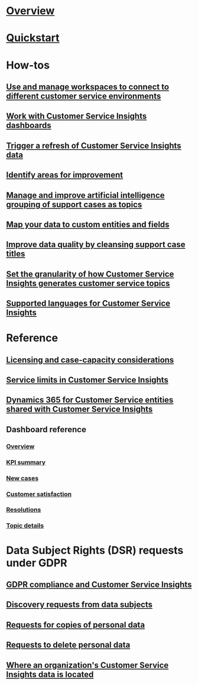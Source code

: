 # [Overview](overview.md)

# [Quickstart](quickstart.md)

# How-tos

## [Use and manage workspaces to connect to different customer service environments](use-workspaces.md)

## [Work with Customer Service Insights dashboards](use-dashboard-sample-data.md)

## [Trigger a refresh of Customer Service Insights data](trigger-refresh.md)

## [Identify areas for improvement](improve-system.md)

## [Manage and improve artificial intelligence grouping of support cases as topics](topics-page.md)

## [Map your data to custom entities and fields](map-data.md)

## [Improve data quality by cleansing support case titles](settings.md)

## [Set the granularity of how Customer Service Insights generates customer service topics](granularity.md)

## [Supported languages for Customer Service Insights](supported-languages.md)

# Reference

## [Licensing and case-capacity considerations](licensing-case-capacity.md)

## [Service limits in Customer Service Insights](service-limits.md)

## [Dynamics 365 for Customer Service entities shared with Customer Service Insights](customer-service-entities.md)

## Dashboard reference 

### [Overview](dashboard-overview.md)

### [KPI summary](dashboard-kpi-summary.md)

### [New cases](dashboard-incoming-cases.md)

### [Customer satisfaction](dashboard-CSAT.md)

### [Resolutions](dashboard-case-resolutions.md)

### [Topic details](dashboard-topic-details.md)

# Data Subject Rights (DSR) requests under GDPR

## [GDPR compliance and Customer Service Insights](gdpr-summary.md)

## [Discovery requests from data subjects](gdpr-discovery.md)

## [Requests for copies of personal data](gdpr-export.md)

## [Requests to delete personal data](gdpr-delete.md)

## [Where an organization's Customer Service Insights data is located](data-location.md)
